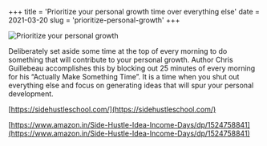 +++
title = 'Prioritize your personal growth time over everything else'
date = 2021-03-20 
slug = 'prioritize-personal-growth'
+++

![Prioritize your personal growth](https://github.com/ksens/gohatke/blob/main/content/images/2021/03/WhatsApp-Image-2021-03-19-at-16.45.03.jpeg?raw=true?raw=true)

Deliberately set aside some time at the top of every morning to do something that will contribute to your personal growth. Author Chris Guillebeau accomplishes this by blocking out 25 minutes of every morning for his “Actually Make Something Time”. It is a time when you shut out everything else and focus on generating ideas that will spur your personal development.

[https://sidehustleschool.com/](https://sidehustleschool.com/)

[https://www.amazon.in/Side-Hustle-Idea-Income-Days/dp/1524758841](https://www.amazon.in/Side-Hustle-Idea-Income-Days/dp/1524758841)
